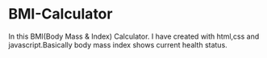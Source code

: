 # BMI-Calculator
In this BMI(Body Mass & Index) Calculator. I have created with html,css and javascript.Basically body mass index shows current health status.
